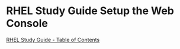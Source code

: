 # RHEL Study Guide Setup the Web Console

[RHEL Study Guide - Table of Contents](https://github.com/pslucas0212/RHEL-Study-Guide)
